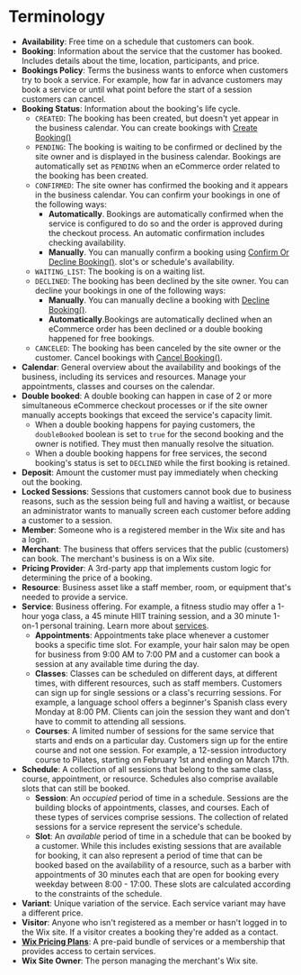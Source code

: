 
# Terminology

+ __Availability__: Free time on a schedule that customers can book.
+ __Booking__: Information about the service that the customer has booked. 
  Includes details about the time, location, participants, and price.
+ __Bookings Policy__: Terms the business wants to enforce when 
  customers try to book a service. For example, how far in advance customers 
  may book a service or until what point before the start of a session 
  customers can cancel.
+ __Booking Status__: Information about the booking's life cycle.
    + `CREATED`: The booking has been created, but doesn't yet appear in the 
      business calendar. 
      You can create bookings with [Create Booking()](#createbooking) 
    + `PENDING`: The booking is waiting to be confirmed or declined by the 
      site owner and is displayed in the business calendar.
      Bookings are automatically set as `PENDING` when an eCommerce order related to the booking has been created.
    + `CONFIRMED`: The site owner has confirmed the booking and it appears in 
      the business calendar.
      You can confirm your bookings in one of the following ways:
       + __Automatically__. Bookings are automatically confirmed when the 
          service 
          is configured to do so and the order is approved during the checkout process. An automatic confirmation includes checking availability.
        + __Manually__. You can manually confirm a booking using 
          [Confirm Or Decline Booking()](#confirmordeclinebooking).
          slot's or schedule's availability.
    + `WAITING_LIST`: The booking is on a waiting list.
    + `DECLINED`: The booking has been declined by the site owner.
    You can decline your bookings in one of the following ways:
        + __Manually__. You can manually decline a booking with 
          [Decline Booking()](#declineBooking).
        + __Automatically__.Bookings are automatically declined when an eCommerce order has been 
          declined or a double booking happened for free bookings.
    + `CANCELED`: The booking has been canceled by the site owner or the customer.
        Cancel bookings with [Cancel Booking()](#cancelBooking).
+ __Calendar__: General overview about the availability and bookings of the 
  business, including its services and resources. Manage your appointments, classes 
  and courses on the calendar.
+ __Double booked__:
  A double booking can happen in case of 2 or more simultaneous eCommerce checkout 
  processes or if the site owner manually accepts bookings that exceed the 
  service's capacity limit.
  + When a double booking happens for paying customers, the `doubleBooked` 
    boolean is set to `true` for the second booking and the owner is notified. 
    They must then manually resolve the situation.
  + When a double booking happens for free services, the second 
    booking's status is set to `DECLINED` while the first booking is retained.
+ __Deposit__: Amount the customer must pay immediately when checking out the 
  booking.
+ __Locked Sessions__: Sessions that customers cannot book due to business reasons, such 
  as the session being full and having a waitlist, or because an administrator 
  wants to manually screen each customer before adding a customer to a session.
+ __Member__: Someone who is a registered member in the Wix site and has a 
  login.
+ __Merchant__: The business that offers services that the public (customers) can book. The merchant's business is on a Wix site.
+ __Pricing Provider__: A 3rd-party app that implements custom logic for determining the price of a booking.
+ __Resource__: Business asset like a staff member, room, or equipment that's 
  needed to provide a service.
+ __Service__: Business offering. For example, a fitness studio may offer a 
  1-hour yoga class, a 45 minute HIIT training session, and a 30 minute 1-on-1 
  personal training. Learn more about [services](https://support.wix.com/en/article/creating-the-right-booking-service-for-your-business).
    + __Appointments__: Appointments take place whenever a customer books a specific 
      time slot. For example, your hair salon may be open for business from 9:00 AM 
      to 7:00 PM and a customer can book a session at any available time during the day.
    + __Classes__: Classes can be scheduled on different days, at different times, 
      with different resources, such as staff members. Customers can sign up for single sessions
      or a class's recurring sessions. For example, a language school offers a beginner's Spanish 
      class every Monday at 8:00 PM. Clients can join the session they want and don't have to commit
      to attending all sessions.
    + __Courses__: A limited number of sessions for the same service that starts and ends 
      on a particular day. Customers sign up for the entire course and not one session. For example, 
      a 12-session introductory course to Pilates, starting on February 1st and
      ending on March 17th.
+ __Schedule__: A collection of all sessions that belong to the same class, course,
  appointment, or resource. Schedules also comprise available slots that can still be booked.
    + __Session__: An _occupied_ period of time in a schedule. Sessions are the 
      building blocks of appointments, classes, and courses. Each of these types of 
      services comprise sessions. The collection of related sessions for a service represent the 
      service's schedule. 
    + __Slot__: An _available_ period of time in a schedule that can be booked by a 
      customer. While this includes existing sessions that are available for
      booking, it can also represent a period of time that can be booked based on
      the availability of a resource, such as a barber with appointments of 30 
      minutes each that are open for booking every weekday between 8:00 - 17:00.
      These slots are calculated according to the constraints of the schedule.
+ __Variant__: Unique variation of the service. Each service variant may have 
  a different price.
+ __Visitor__: Anyone who isn't registered as a member or hasn't logged in to 
  the Wix site. If a visitor creates a booking they're added as a contact.
+ __[Wix Pricing Plans](https://support.wix.com/en/article/about-pricing-plans)__: 
  A pre-paid bundle of services or a membership that provides access to certain
  services.
+ __Wix Site Owner__: The person managing the merchant's Wix site.

